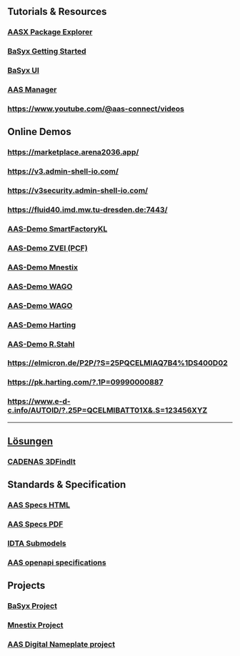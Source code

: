 ## Tutorials & Resources

### [AASX Package Explorer](https://github.com/admin-shell-io/aasx-package-explorer)
### [BaSyx Getting Started](https://basyxhack.iese.de/docs.html)
### [BaSyx UI](https://wiki.basyx.org/en/latest/content/user_documentation/basyx_components/web_ui/index.html)
### [AAS Manager](https://github.com/rwth-iat/aas_manager)

### https://www.youtube.com/@aas-connect/videos

## Online Demos
### https://marketplace.arena2036.app/
### https://v3.admin-shell-io.com/
### https://v3security.admin-shell-io.com/
### https://fluid40.imd.mw.tu-dresden.de:7443/
     
### [AAS-Demo SmartFactoryKL](http://shells.smartfactory.de)
### [AAS-Demo ZVEI (PCF)](https://pcf.dpp40-2-v2.industrialdigitaltwin.org/pcf2)
### [AAS-Demo Mnestix](https://mnestix-prod.azurewebsites.net/en/list)
### [AAS-Demo WAGO](https://aas.wago.com/?aas=https://c1.api.wago.com/smartdata-aas-env/shells/aHR0cHM6Ly93YWdvLmNvbS9pZHMvYWFzLzc1MC04MjEy)
### [AAS-Demo WAGO](https://aas.wago.com/?aas=https://c1.api.wago.com/smartdata-aas-env/shells/aHR0cHM6Ly93YWdvLmNvbS9pZHMvYWFzLzcwNC01MDA0)
### [AAS-Demo Harting](https://dpp40.harting.com:3000/?aas=https://dpp40.harting.com:8081/shells/aHR0cHM6Ly9kcHA0MC5oYXJ0aW5nLmNvbS9zaGVsbHMvWlNOMQ)
### [AAS-Demo R.Stahl](https://dt.r-stahl.com/de-DE)
      
### https://elmicron.de/P2P/?S=25PQCELMIAQ7B4%1DS400D02
### https://pk.harting.com/?.1P=09990000887
### https://www.e-d-c.info/AUTOID/?.25P=QCELMIBATT01X&.S=123456XYZ

--------------------------------------------
## [Lösungen](https://industrialdigitaltwin.org/solutions-hub)
### [CADENAS 3DFindIt](https://www.3dfindit.com/de/)

## Standards & Specification
### [AAS Specs HTML](https://admin-shell-io.github.io/aas-specs-antora/index/home/index.html)
### [AAS Specs PDF](https://industrialdigitaltwin.org/content-hub/downloads)
### [IDTA Submodels](https://github.com/admin-shell-io/submodel-templates/tree/main/published/)
### [AAS openapi specifications](https://github.com/admin-shell-io/aas-specs-api?tab=readme-ov-file) 

## Projects
### [BaSyx Project](https://github.com/eclipse-basyx)
### [Mnestix Project](https://github.com/mnestix/mnestix-browser)
### [AAS Digital Nameplate project](https://github.com/mk28/TINF21C_Team2_AAS_digital_nameplate)
